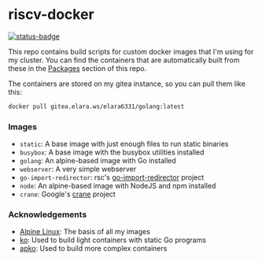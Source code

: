 # riscv-docker

[![status-badge](https://ci.elara.ws/api/badges/51/status.svg)](https://ci.elara.ws/repos/51)

This repo contains build scripts for custom docker images that I'm using for my cluster. You can find the containers that are automatically built from these in the [Packages](https://gitea.elara.ws/Elara6331/riscv-docker/packages) section of this repo.

The containers are stored on my gitea instance, so you can pull them like this:

```bash
docker pull gitea.elara.ws/elara6331/golang:latest
```

### Images

- `static`: A base image with just enough files to run static binaries
- `busybox`: A base image with the busybox utilities installed
- `golang`: An alpine-based image with Go installed
- `webserver`: A very simple webserver
- `go-import-redirector`: rsc's [go-import-redirector](https://github.com/rsc/go-import-redirector) project
- `node`: An alpine-based image with NodeJS and npm installed
- `crane`: Google's [crane](https://github.com/google/go-containerregistry/tree/main/cmd/crane) project

### Acknowledgements

- [Alpine Linux](https://alpinelinux.org/): The basis of all my images
- [ko](https://ko.build/): Used to build light containers with static Go programs
- [apko](https://github.com/chainguard-dev/apko): Used to build more complex containers
